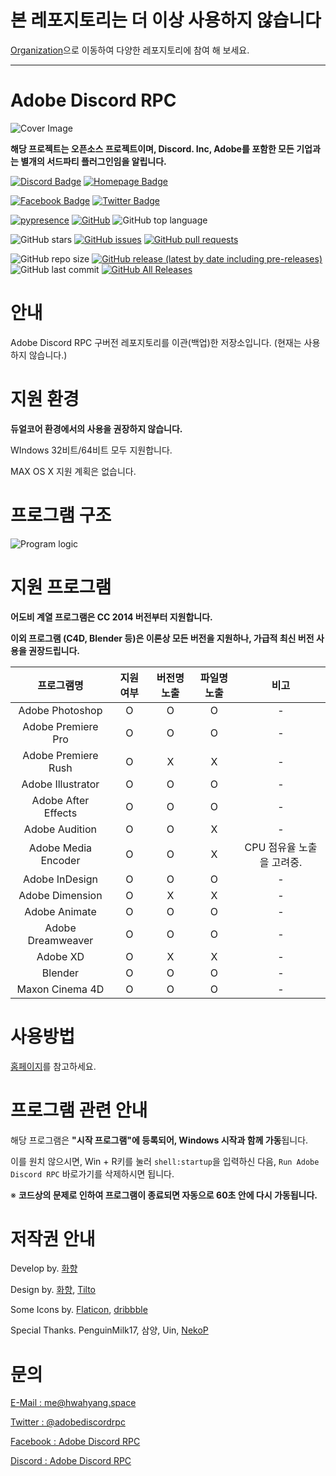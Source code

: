 # 본 레포지토리는 더 이상 사용하지 않습니다

[Organization](https://github.com/Adobe-Discord-RPC)으로 이동하여 다양한 레포지토리에 참여 해 보세요.

-----

# Adobe Discord RPC

![Cover Image](https://ghcdn-adoberpc.hwahyang.space/images/cover.png)


**해당 프로젝트는 오픈소스 프로젝트이며, Discord. Inc, Adobe를 포함한 모든 기업과는 별개의 서드파티 플러그인임을 알립니다.**

[![Discord Badge](https://img.shields.io/badge/Join-DIscord-7289DA?style=for-the-badge)](https://discord.gg/7MBYbERafX) [![Homepage Badge](https://img.shields.io/badge/Homepage-Click-7289DA?style=for-the-badge)](https://adoberpc.hwahyang.space)

[![Facebook Badge](https://img.shields.io/badge/Follow-Facebook-4267B2?style=for-the-badge)](https://www.facebook.com/adobediscordrpc) [![Twitter Badge](https://img.shields.io/badge/Follow-Twitter-1DA1F2?style=for-the-badge)](https://twitter.com/adobediscordrpc)

[![pypresence](https://img.shields.io/badge/using-pypresence-00bb88.svg?style=for-the-badge&logo=discord&logoWidth=20)](https://github.com/qwertyquerty/pypresence)  [![GitHub](https://img.shields.io/github/license/Adobe-Discord-RPC/Adobe-Discord-RPC-Old?style=for-the-badge)](https://github.com/Adobe-Discord-RPC/Adobe-Discord-RPC-Old/blob/master/LICENSE) ![GitHub top language](https://img.shields.io/github/languages/top/Adobe-Discord-RPC/Adobe-Discord-RPC-Old?style=for-the-badge)
 
![GitHub stars](https://img.shields.io/github/stars/Adobe-Discord-RPC/Adobe-Discord-RPC-Old.svg?style=for-the-badge&label=Stars) [![GitHub issues](https://img.shields.io/github/issues/Adobe-Discord-RPC/Adobe-Discord-RPC-Old?style=for-the-badge)](https://github.com/Adobe-Discord-RPC/Adobe-Discord-RPC-Old/issues) [![GitHub pull requests](https://img.shields.io/github/issues-pr/Adobe-Discord-RPC/Adobe-Discord-RPC-Old?style=for-the-badge)](https://github.com/Adobe-Discord-RPC/Adobe-Discord-RPC-Old/pulls)

![GitHub repo size](https://img.shields.io/github/repo-size/Adobe-Discord-RPC/Adobe-Discord-RPC-Old?style=for-the-badge) [![GitHub release (latest by date including pre-releases)](https://img.shields.io/github/v/release/Adobe-Discord-RPC/Adobe-Discord-RPC-Old?include_prereleases&style=for-the-badge)](https://github.com/Adobe-Discord-RPC/Adobe-Discord-RPC-Old/releases) ![GitHub last commit](https://img.shields.io/github/last-commit/Adobe-Discord-RPC/Adobe-Discord-RPC-Old.svg?style=for-the-badge) [![GitHub All Releases](https://img.shields.io/github/downloads/Adobe-Discord-RPC/Adobe-Discord-RPC-Old/total?style=for-the-badge)](https://github.com/Adobe-Discord-RPC/Adobe-Discord-RPC-Old/releases)

# 안내

Adobe Discord RPC 구버전 레포지토리를 이관(백업)한 저장소입니다. (현재는 사용하지 않습니다.)

# 지원 환경

**듀얼코어 환경에서의 사용을 권장하지 않습니다.**

WIndows 32비트/64비트 모두 지원합니다.

MAX OS X 지원 계획은 없습니다.

# 프로그램 구조

![Program logic](https://ghcdn-adoberpc.hwahyang.space/images/program_logic_OLD.png)

# 지원 프로그램

**어도비 계열 프로그램은 CC 2014 버전부터 지원합니다.**

**이외 프로그램 (C4D, Blender 등)은 이론상 모든 버전을 지원하나, 가급적 최신 버전 사용을 권장드립니다.**

| 프로그램명 | 지원 여부 | 버전명 노출 | 파일명 노출 | 비고 |
| :---: | :---: | :---: | :---: | :---: |
| Adobe Photoshop | O | O | O | - |
| Adobe Premiere Pro | O | O | O | - |
| Adobe Premiere Rush | O | X | X | - |
| Adobe Illustrator | O | O | O | - |
| Adobe After Effects | O | O | O | - |
| Adobe Audition | O | O | X | - |
| Adobe Media Encoder | O | O | X | CPU 점유율 노출을 고려중. |
| Adobe InDesign | O | O | O | - |
| Adobe Dimension | O | X | X | - |
| Adobe Animate | O | O | O | - |
| Adobe Dreamweaver | O | O | O | - |
| Adobe XD | O | X | X | - |
| Blender | O | O | O | - |
| Maxon Cinema 4D | O | O | O | - |

# 사용방법
[홈페이지](https://adoberpc.hwahyang.space)를 참고하세요.

# 프로그램 관련 안내

해당 프로그램은 **"시작 프로그램"에 등록되어, Windows 시작과 함께 가동**됩니다.

이를 원치 않으시면, Win + R키를 눌러 `shell:startup`을 입력하신 다음, `Run Adobe Discord RPC` 바로가기를 삭제하시면 됩니다.

※ **코드상의 문제로 인하여 프로그램이 종료되면 자동으로 60초 안에 다시 가동됩니다.**

# 저작권 안내

Develop by. [화향](https://hwahyang.space)

Design by. [화향](https://hwahyang.space), [Tilto](https://tilto.kro.kr)

Some Icons by. [Flaticon](https://flaticon.com), [dribbble](https://dribbble.com)

Special Thanks. PenguinMilk17, 삼양, Uin, [NekoP](https://siro.dev)

# 문의
[E-Mail : me@hwahyang.space](mailto:me@hwahyang.space)

[Twitter : @adobediscordrpc](https://twitter.com/adobediscordrpc)

[Facebook : Adobe Discord RPC](https://www.facebook.com/adobediscordrpc)

[Discord : Adobe Discord RPC](https://discord.gg/7MBYbERafX)
